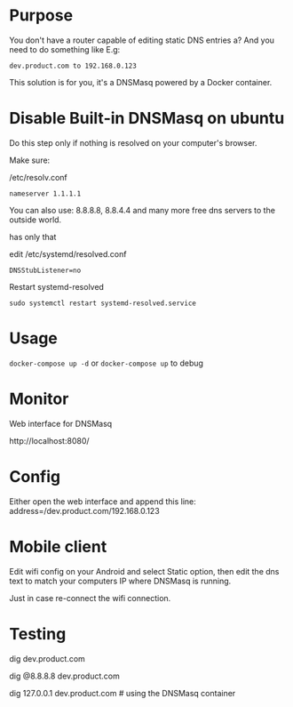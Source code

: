 # Purpose

You don't have a router capable of editing static DNS entries a?
And you need to do something like E.g:

```dev.product.com to 192.168.0.123```

This solution is for you, it's a DNSMasq powered by a Docker container.


# Disable Built-in DNSMasq on ubuntu

Do this step only if nothing is resolved on your computer's browser.

Make sure:

/etc/resolv.conf


```
nameserver 1.1.1.1
```

You can also use: 8.8.8.8, 8.8.4.4 and many more free dns servers to the outside world.


has only that

edit /etc/systemd/resolved.conf

```
DNSStubListener=no
```

Restart systemd-resolved


```
sudo systemctl restart systemd-resolved.service
```


# Usage

```docker-compose up -d``` or ```docker-compose up``` to debug


# Monitor

Web interface for DNSMasq

http://localhost:8080/


# Config

Either open the web interface and append this line:
address=/dev.product.com/192.168.0.123

# Mobile client

Edit wifi config on your Android and select Static option, then edit the dns text to match your computers IP where DNSMasq is running.

Just in case re-connect the wifi connection.

# Testing

dig dev.product.com

dig @8.8.8.8 dev.product.com

dig 127.0.0.1 dev.product.com # using the DNSMasq container

